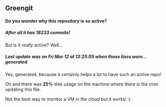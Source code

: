 ## Greengit

#### Do you wonder why this repository is so active?

##### After all it has 18233 commits!

But is it *really* active? Well...

##### Last update was on Fri Mar 12 at 13:25:05 when those lines were... generated

Yes, generated, because it certainly helps a lot to have such an active repo!

Oh and there was **25%** disk usage on the machine
where there is the cron updating this file.

Not the best way to monitor a VM in the cloud but it works! :)
